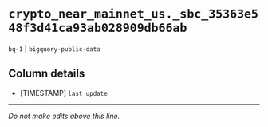 # `crypto_near_mainnet_us._sbc_35363e548f3d41ca93ab028909db66ab`
`bq-1` | `bigquery-public-data`

## Column details
* [TIMESTAMP] `last_update`

-------------------------------------------------------------------------------
*Do not make edits above this line.*
